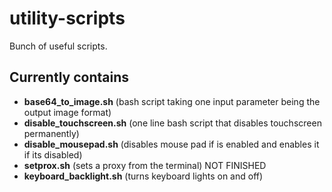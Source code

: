 # utility-scripts
Bunch of useful scripts.

## Currently contains
* **base64_to_image.sh** (bash script taking one input parameter being the output image format)
* **disable_touchscreen.sh** (one line bash script that disables touchscreen permanently)
* **disable_mousepad.sh** (disables mouse pad if is enabled and enables it if its disabled)
* **setprox.sh** (sets a proxy from the terminal) NOT FINISHED
* **keyboard_backlight.sh** (turns keyboard lights on and off)
